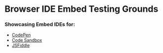 # Browser IDE Embed Testing Grounds

### Showcasing Embed IDEs for:
- [CodePen](https://codepen.io/)
- [Code Sandbox](https://codesandbox.io/)
- [JSFiddle](https://jsfiddle.net/)

